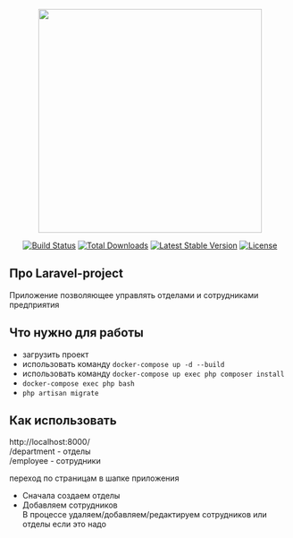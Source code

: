 <p align="center"><a href="https://laravel.com" target="_blank"><img src="https://raw.githubusercontent.com/laravel/art/master/logo-lockup/5%20SVG/2%20CMYK/1%20Full%20Color/laravel-logolockup-cmyk-red.svg" width="400"></a></p>

<p align="center">
<a href="https://travis-ci.org/laravel/framework"><img src="https://travis-ci.org/laravel/framework.svg" alt="Build Status"></a>
<a href="https://packagist.org/packages/laravel/framework"><img src="https://img.shields.io/packagist/dt/laravel/framework" alt="Total Downloads"></a>
<a href="https://packagist.org/packages/laravel/framework"><img src="https://img.shields.io/packagist/v/laravel/framework" alt="Latest Stable Version"></a>
<a href="https://packagist.org/packages/laravel/framework"><img src="https://img.shields.io/packagist/l/laravel/framework" alt="License"></a>
</p>

## Про Laravel-project

Приложение позволяющее управлять отделами и сотрудниками предприятия

## Что нужно для работы
- загрузить проект
- использовать команду `docker-compose up -d --build`
- использовать команду `docker-compose up exec php composer install`
- `docker-compose exec php bash` 
- `php artisan migrate`

## Как использовать

http://localhost:8000/  
/department - отделы  
/employee - сотрудники  

переход по страницам в шапке приложения  
- Сначала создаем отделы
- Добавляем сотрудников  
В процессе удаляем/добавляем/редактируем сотрудников или отделы если это надо
